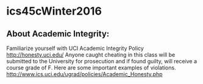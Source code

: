# ics45cWinter2016
## About Academic Integrity: 
Familiarize yourself with UCI Academic Integrity Policy http://honesty.uci.edu/  Anyone caught cheating in this class will be submitted to the University for prosecution and if found guilty, will receive a course grade of F.  Here are some important examples of violations. http://www.ics.uci.edu/ugrad/policies/Academic_Honesty.php
